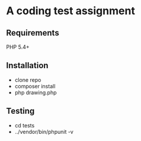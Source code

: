 A coding test assignment
=========================

Requirements
-------------

PHP 5.4+

Installation
-------------

- clone repo
- composer install
- php drawing.php 

Testing
--------

- cd tests
- ../vendor/bin/phpunit -v

